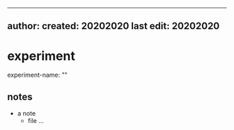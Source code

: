 ----
author: 
created: 20202020
last edit: 20202020
----

# experiment

experiment-name: ""

## notes

- a note
    - file
...
